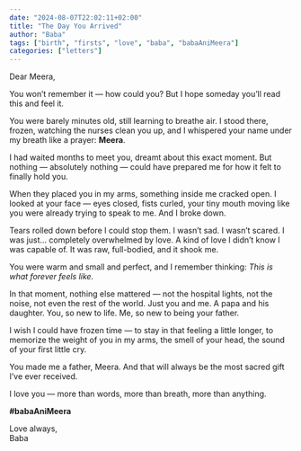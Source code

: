 ```yaml
---
date: "2024-08-07T22:02:11+02:00"
title: "The Day You Arrived"
author: "Baba"
tags: ["birth", "firsts", "love", "baba", "babaAniMeera"]
categories: ["letters"]
---
```


Dear Meera,

You won’t remember it — how could you? But I hope someday you’ll read this and feel it.

You were barely minutes old, still learning to breathe air. I stood there, frozen, watching the nurses clean you up, and I whispered your name under my breath like a prayer: **Meera**.

I had waited months to meet you, dreamt about this exact moment. But nothing — absolutely nothing — could have prepared me for how it felt to finally hold you.

When they placed you in my arms, something inside me cracked open. I looked at your face — eyes closed, fists curled, your tiny mouth moving like you were already trying to speak to me. And I broke down.

Tears rolled down before I could stop them. I wasn’t sad. I wasn’t scared. I was just… completely overwhelmed by love. A kind of love I didn’t know I was capable of. It was raw, full-bodied, and it shook me.

You were warm and small and perfect, and I remember thinking: _This is what forever feels like._

In that moment, nothing else mattered — not the hospital lights, not the noise, not even the rest of the world. Just you and me. A papa and his daughter. You, so new to life. Me, so new to being your father.

I wish I could have frozen time — to stay in that feeling a little longer, to memorize the weight of you in my arms, the smell of your head, the sound of your first little cry.

You made me a father, Meera. And that will always be the most sacred gift I’ve ever received.

I love you — more than words, more than breath, more than anything.

**#babaAniMeera**

Love always,  
Baba